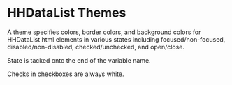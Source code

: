 # HHDataList Themes

A theme specifies colors, border colors, and background colors for HHDataList html elements in various states including focused/non-focused, disabled/non-disabled, checked/unchecked, and open/close. 

State is tacked onto the end of the variable name.

Checks in checkboxes are always white.